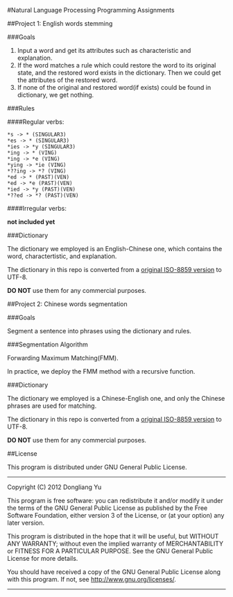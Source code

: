 #Natural Language Processing Programming Assignments

##Project 1: English words stemming

###Goals

  1. Input a word and get its attributes such as characteristic and explanation.
  2. If the word matches a rule which could restore the word to its original state, and the restored word exists in the dictionary. Then we could get the attributes of the restored word.
  3. If none of the original and restored word(if exists) could be found in dictionary, we get nothing.

###Rules

####Regular verbs:

    *s -> * (SINGULAR3)
    *es -> * (SINGULAR3)
    *ies -> *y (SINGULAR3)
    *ing -> * (VING)
    *ing -> *e (VING)
    *ying -> *ie (VING)
    *??ing -> *? (VING)
    *ed -> * (PAST)(VEN)
    *ed -> *e (PAST)(VEN)
    *ied -> *y (PAST)(VEN)
    *??ed -> *? (PAST)(VEN)

####Irregular verbs:

**not included yet**

###Dictionary

The dictionary we employed is an English-Chinese one, which contains the word, charactertistic, and explanation.

The dictionary in this repo is converted from a [original ISO-8859 version](http://nlp.nju.edu.cn/MT_Lecture/dic_ec.rar "Nanjing University  NLP resource") to UTF-8.

**DO NOT** use them for any commercial purposes.


##Project 2: Chinese words segmentation

###Goals

Segment a sentence into phrases using the dictionary and rules.

###Segmentation Algorithm

Forwarding Maximum Matching(FMM).

In practice, we deploy the FMM method with a recursive function.

###Dictionary

The dictionary we employed is a Chinese-English one, and only the Chinese phrases are used for matching.

The dictionary in this repo is converted from a [original ISO-8859 version](http://nlp.nju.edu.cn/MT_Lecture/dic_ce.rar "Nanjing University  NLP resource") to UTF-8.

**DO NOT** use them for any commercial purposes.

##License

This program is distributed under GNU General Public License.

***

Copyright (C) 2012 Dongliang Yu

This program is free software: you can redistribute it and/or modify it under the terms of the GNU General Public License as published by the Free Software Foundation, either version 3 of the License, or (at your option) any later version.

This program is distributed in the hope that it will be useful, but WITHOUT ANY WARRANTY; without even the implied warranty of MERCHANTABILITY or FITNESS FOR A PARTICULAR PURPOSE.  See the GNU General Public License for more details.

You should have received a copy of the GNU General Public License along with this program.  If not, see <http://www.gnu.org/licenses/>.

***